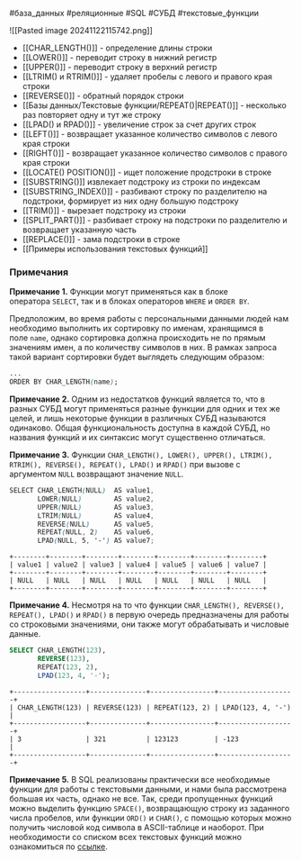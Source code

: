 #база_данных #реляционные #SQL #СУБД #текстовые_функции

![[Pasted image 20241122115742.png]]
- [[CHAR_LENGTH()]] - определение длины строки
- [[LOWER()]] - переводит строку в нижний регистр
- [[UPPER()]] - переводит строку  в верхний регистр
- [[LTRIM() и RTRIM()]] - удаляет пробелы с левого и правого края строки
- [[REVERSE()]] - обратный порядок строки
- [[Базы данных/Текстовые функции/REPEAT()|REPEAT()]] - несколько раз повторяет одну и тут же строку
- [[LPAD() и RPAD()]] - увеличение строк за счет других строк
- [[LEFT()]] - возвращает указанное количество символов с левого края строки
- [[RIGHT()]] - возвращает указанное количество символов с правого края строки
- [[LOCATE() POSITION()]] - ищет положение продстроки в строке
- [[SUBSTRING()]] извлекает подстроку из строки по индексам
- [[SUBSTRING_INDEX()]] - разбивают строку по разделителю на подстроки, формирует из них одну большую подстроку
- [[TRIM()]] - вырезает подстроку из строки
- [[SPLIT_PART()]] - разбивает строку на подстроки по разделителю и возвращает указанную часть
- [[REPLACE()]] - зама подстроки в строке
- [[Примеры использования текстовых функций]]
### Примечания
**Примечание 1.** Функции могут применяться как в блоке оператора `SELECT`, так и в блоках операторов `WHERE` и `ORDER BY`.

Предположим, во время работы с персональными данными людей нам необходимо выполнить их сортировку по именам, хранящимся в поле `name`, однако сортировка должна происходить не по прямым значениям имен, а по количеству символов в них. В рамках запроса такой вариант сортировки будет выглядеть следующим образом:
```css
...
ORDER BY CHAR_LENGTH(name);
```

**Примечание 2.** Одним из недостатков функций является то, что в разных СУБД могут применяться разные функции для одних и тех же целей, и лишь некоторые функции в различных СУБД называются одинаково. Общая функциональность доступна в каждой СУБД, но названия функций и их синтаксис могут существенно отличаться. 

**Примечание 3.** Функции `CHAR_LENGTH(), LOWER(), UPPER(), LTRIM(), RTRIM(), REVERSE(), REPEAT(), LPAD()` и `RPAD()` при вызове с аргументом `NULL` возвращают значение `NULL`.
```scss
SELECT CHAR_LENGTH(NULL)  AS value1,
       LOWER(NULL)        AS value2,
       UPPER(NULL)        AS value3,
       LTRIM(NULL)        AS value4,
       REVERSE(NULL)      AS value5,
       REPEAT(NULL, 2)    AS value6,
       LPAD(NULL, 5, '-') AS value7;
```
```
+--------+--------+--------+--------+--------+--------+--------+
| value1 | value2 | value3 | value4 | value5 | value6 | value7 |
+--------+--------+--------+--------+--------+--------+--------+
| NULL   | NULL   | NULL   | NULL   | NULL   | NULL   | NULL   |
+--------+--------+--------+--------+--------+--------+--------+
```

**Примечание 4.** Несмотря на то что функции `CHAR_LENGTH(), REVERSE(), REPEAT(), LPAD()` и `RPAD()` в первую очередь предназначены для работы со строковыми значениями, они также могут обрабатывать и числовые данные.
```sql
SELECT CHAR_LENGTH(123),
       REVERSE(123),
       REPEAT(123, 2),
       LPAD(123, 4, '-');
```
```
+------------------+--------------+----------------+-------------------+
| CHAR_LENGTH(123) | REVERSE(123) | REPEAT(123, 2) | LPAD(123, 4, '-') |
+------------------+--------------+----------------+-------------------+
| 3                | 321          | 123123         | -123              |
+------------------+--------------+----------------+-------------------+
```

**Примечание 5.** В SQL реализованы практически все необходимые функции для работы с текстовыми данными, и нами была рассмотрена большая их часть, однако не все. Так, среди пропущенных функций можно выделить функцию `SPACE()`, возвращающую строку из заданного числа пробелов, или функции `ORD()` и `CHAR()`, с помощью которых можно получить числовой код символа в ASCII-таблице и наоборот. При необходимости со списком всех текстовых функций можно ознакомиться по [ссылке](https://docs-python.ru/packages/klient-bd-mysql/funktsii-raboty-strokami-bd-mysql/).